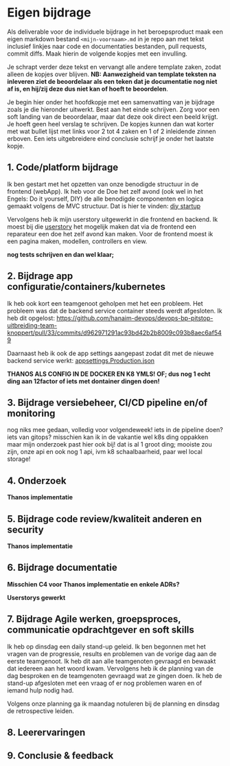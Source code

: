 # Eigen bijdrage <mijn-naam>
 
Als deliverable voor de individuele bijdrage in het beroepsproduct maak een eigen markdown bestand `<mijn-voornaam>.md` in je repo aan met tekst inclusief linkjes naar code en documentaties bestanden, pull requests, commit diffs. Maak hierin de volgende kopjes met een invulling.
 
Je schrapt verder deze tekst en vervangt alle andere template zaken, zodat alleen de kopjes over blijven. **NB: Aanwezigheid van template teksten na inleveren ziet de beoordelaar als een teken dat je documentatie nog niet af is, en hij/zij deze dus niet kan of hoeft te beoordelen**.
 
Je begin hier onder het hoofdkopje met een samenvatting van je bijdrage zoals je die hieronder uitwerkt. Best aan het einde schrijven. Zorg voor een soft landing van de beoordelaar, maar dat deze ook direct een beeld krijgt. Je hoeft geen heel verslag te schrijven. De kopjes kunnen dan wat korter met wat bullet lijst met links voor 2 tot 4 zaken en 1 of 2 inleidende zinnen erboven. Een iets uitgebreidere eind conclusie schrijf je onder het laatste kopje.


## 1. Code/platform bijdrage

Ik ben gestart met het opzetten van onze benodigde structuur in de frontend (webApp).
Ik heb voor de Doe het zelf avond (ook wel in het Engels: Do it yourself, DIY) de alle benodigde componenten en logica gemaakt volgens de MVC structuur.
Dat is hier te vinden: [diy startup](https://github.com/hanaim-devops/devops-bp-pitstop-uitbreiding-team-knoppert/pull/31)

Vervolgens heb ik mijn userstory uitgewerkt in die frontend en backend. Ik moest bij die [userstory](https://github.com/orgs/hanaim-devops/projects/31/views/1?pane=issue&itemId=83412406&issue=hanaim-devops%7Cdevops-bp-pitstop-uitbreiding-team-knoppert%7C1)
het mogelijk maken dat via de frontend een reparateur een doe het zelf avond kan maken. Voor de frontend moest ik een pagina maken, modellen, controllers en view.

**nog tests schrijven en dan wel klaar;**

## 2. Bijdrage app configuratie/containers/kubernetes

Ik heb ook kort een teamgenoot geholpen met het een probleem. Het probleem was dat de backend service container steeds werdt afgesloten. Ik heb dit opgelost: https://github.com/hanaim-devops/devops-bp-pitstop-uitbreiding-team-knoppert/pull/33/commits/d962971291ac93bd42b2b8009c093b8aec6af549

Daarnaast heb ik ook de app settings aangepast zodat dit met de nieuwe backend service werkt: [appsettings.Production.json](https://github.com/hanaim-devops/devops-bp-pitstop-uitbreiding-team-knoppert/pull/31/files#diff-324e1a9f613e28efa076b2f5094ff8cd2dab1e38f03301bf6d975588764b8b8c)

**THANOS ALS CONFIG IN DE DOCKER EN K8 YMLS! OF; dus nog 1 echt ding aan 12factor of iets met dontainer dingen doen!**

## 3. Bijdrage versiebeheer, CI/CD pipeline en/of monitoring

nog niks mee gedaan, volledig voor volgendeweek!
iets in de pipeline doen?
iets van gitops? misschien kan ik in de vakantie wel k8s ding oppakken
maar mijn onderzoek past hier ook bij! dat is al 1 groot ding; mooiste zou zijn, onze api en ook nog 1 api, ivm k8 schaalbaarheid, paar wel local storage!

## 4. Onderzoek

**Thanos implementatie**

## 5. Bijdrage code review/kwaliteit anderen en security

**Thanos implementatie**

## 6. Bijdrage documentatie

**Misschien C4 voor Thanos implementatie en enkele ADRs?**

**Userstorys gewerkt**

## 7. Bijdrage Agile werken, groepsproces, communicatie opdrachtgever en soft skills

Ik heb op dinsdag een daily stand-up geleid. Ik ben begonnen met het vragen van de progressie, results en problemen van de vorige dag aan de eerste teamgenoot. Ik heb dit aan alle teamgenoten gevraagd en bewaakt dat iedereen aan het woord kwam. Vervolgens heb ik de planning van de dag besproken en de teamgenoten gevraagd wat ze gingen doen. Ik heb de stand-up afgesloten met een vraag of er nog problemen waren en of iemand hulp nodig had.

Volgens onze planning ga ik maandag notuleren bij de planning en dinsdag de retrospective leiden. 

## 8. Leerervaringen



## 9. Conclusie & feedback

